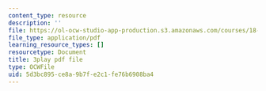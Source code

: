 ```yaml
---
content_type: resource
description: ''
file: https://ol-ocw-studio-app-production.s3.amazonaws.com/courses/18-01sc-single-variable-calculus-fall-2010/5d3bc895ce8a9b7fe2c1fe76b6908ba4_rqkvDrYmKcc.pdf
file_type: application/pdf
learning_resource_types: []
resourcetype: Document
title: 3play pdf file
type: OCWFile
uid: 5d3bc895-ce8a-9b7f-e2c1-fe76b6908ba4
---
```

